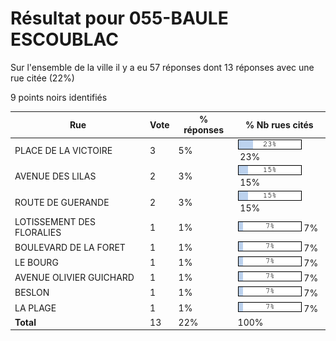# Résultat pour 055-BAULE ESCOUBLAC

Sur l'ensemble de la ville il y a eu 57 réponses dont 13 réponses avec une rue citée (22%)

9 points noirs identifiés

| Rue | Vote | % réponses | % Nb rues cités|
|-----|------|------------|----------------|
| PLACE DE LA VICTOIRE | 3 | 5% | <img src="../../img/bar_23.gif" />&nbsp;23%|
| AVENUE DES LILAS | 2 | 3% | <img src="../../img/bar_15.gif" />&nbsp;15%|
| ROUTE DE GUERANDE | 2 | 3% | <img src="../../img/bar_15.gif" />&nbsp;15%|
| LOTISSEMENT DES FLORALIES | 1 | 1% | <img src="../../img/bar_7.gif" />&nbsp;7%|
| BOULEVARD DE LA FORET | 1 | 1% | <img src="../../img/bar_7.gif" />&nbsp;7%|
| LE BOURG | 1 | 1% | <img src="../../img/bar_7.gif" />&nbsp;7%|
| AVENUE OLIVIER GUICHARD | 1 | 1% | <img src="../../img/bar_7.gif" />&nbsp;7%|
| BESLON | 1 | 1% | <img src="../../img/bar_7.gif" />&nbsp;7%|
| LA PLAGE | 1 | 1% | <img src="../../img/bar_7.gif" />&nbsp;7%|
| **Total** | 13 | 22% | 100%|

